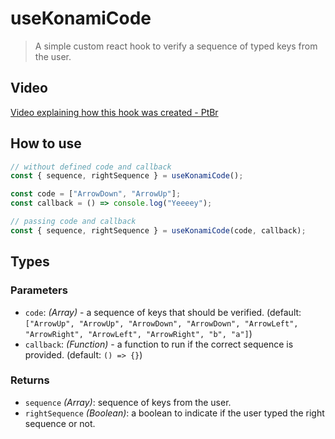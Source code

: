 # useKonamiCode

> A simple custom react hook to verify a sequence of typed keys from the user.

## Video 

[Video explaining how this hook was created - PtBr](https://youtu.be/EvR4RPBsHfE)

## How to use

```jsx
// without defined code and callback
const { sequence, rightSequence } = useKonamiCode();

const code = ["ArrowDown", "ArrowUp"];
const callback = () => console.log("Yeeeey");

// passing code and callback
const { sequence, rightSequence } = useKonamiCode(code, callback);
```

## Types

### Parameters

- `code`: _(Array)_ - a sequence of keys that should be verified. (default: `["ArrowUp", "ArrowUp", "ArrowDown", "ArrowDown", "ArrowLeft", "ArrowRight", "ArrowLeft", "ArrowRight", "b", "a"]`)
- `callback`: _(Function)_ - a function to run if the correct sequence is provided. (default: `() => {}`)

### Returns

- `sequence` _(Array)_: sequence of keys from the user.
- `rightSequence` _(Boolean)_: a boolean to indicate if the user typed the right sequence or not.
